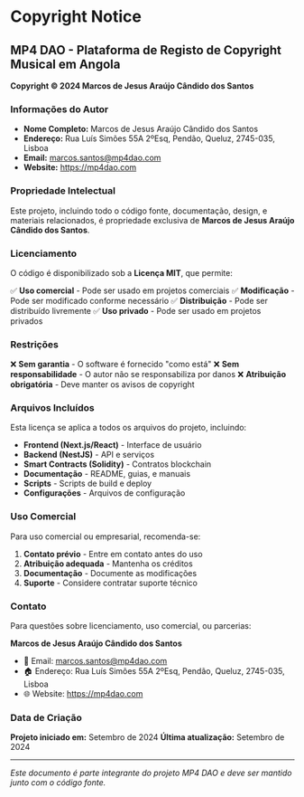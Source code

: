 # Copyright Notice

## MP4 DAO - Plataforma de Registo de Copyright Musical em Angola

**Copyright © 2024 Marcos de Jesus Araújo Cândido dos Santos**

### Informações do Autor
- **Nome Completo:** Marcos de Jesus Araújo Cândido dos Santos
- **Endereço:** Rua Luís Simões 55A 2ºEsq, Pendão, Queluz, 2745-035, Lisboa
- **Email:** marcos.santos@mp4dao.com
- **Website:** https://mp4dao.com

### Propriedade Intelectual

Este projeto, incluindo todo o código fonte, documentação, design, e materiais relacionados, é propriedade exclusiva de **Marcos de Jesus Araújo Cândido dos Santos**.

### Licenciamento

O código é disponibilizado sob a **Licença MIT**, que permite:

✅ **Uso comercial** - Pode ser usado em projetos comerciais
✅ **Modificação** - Pode ser modificado conforme necessário
✅ **Distribuição** - Pode ser distribuído livremente
✅ **Uso privado** - Pode ser usado em projetos privados

### Restrições

❌ **Sem garantia** - O software é fornecido "como está"
❌ **Sem responsabilidade** - O autor não se responsabiliza por danos
❌ **Atribuição obrigatória** - Deve manter os avisos de copyright

### Arquivos Incluídos

Esta licença se aplica a todos os arquivos do projeto, incluindo:

- **Frontend (Next.js/React)** - Interface de usuário
- **Backend (NestJS)** - API e serviços
- **Smart Contracts (Solidity)** - Contratos blockchain
- **Documentação** - README, guias, e manuais
- **Scripts** - Scripts de build e deploy
- **Configurações** - Arquivos de configuração

### Uso Comercial

Para uso comercial ou empresarial, recomenda-se:

1. **Contato prévio** - Entre em contato antes do uso
2. **Atribuição adequada** - Mantenha os créditos
3. **Documentação** - Documente as modificações
4. **Suporte** - Considere contratar suporte técnico

### Contato

Para questões sobre licenciamento, uso comercial, ou parcerias:

**Marcos de Jesus Araújo Cândido dos Santos**
- 📧 Email: marcos.santos@mp4dao.com
- 🏠 Endereço: Rua Luís Simões 55A 2ºEsq, Pendão, Queluz, 2745-035, Lisboa
- 🌐 Website: https://mp4dao.com

### Data de Criação

**Projeto iniciado em:** Setembro de 2024
**Última atualização:** Setembro de 2024

---

*Este documento é parte integrante do projeto MP4 DAO e deve ser mantido junto com o código fonte.*
